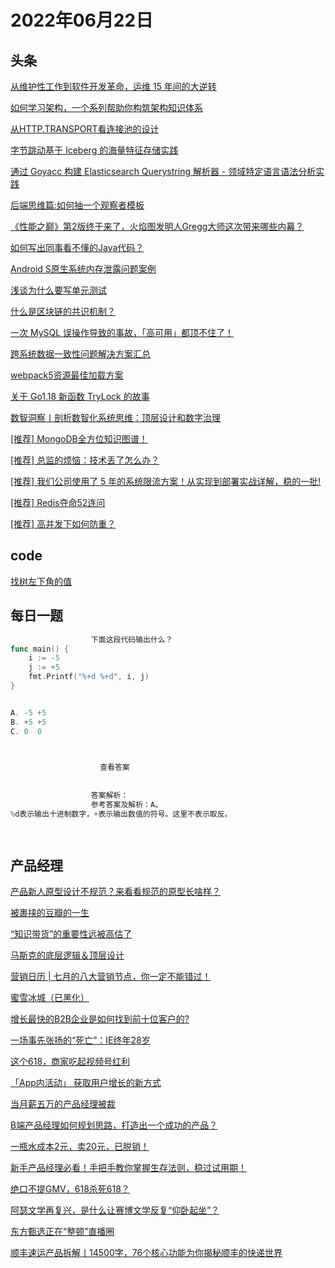 # 2022年06月22日
## 头条

[从维护性工作到软件开发革命，运维 15 年间的大逆转](https://toutiao.io/k/xr13s7n)

[如何学习架构，一个系列帮助你构筑架构知识体系](https://toutiao.io/k/i9clyuy)

[从HTTP.TRANSPORT看连接池的设计](https://toutiao.io/k/sl5a7p7)

[字节跳动基于 Iceberg 的海量特征存储实践](https://toutiao.io/k/kekzyb3)

[通过 Goyacc 构建 Elasticsearch Querystring 解析器 - 领域特定语言语法分析实践](https://toutiao.io/k/ymqs51t)

[后端思维篇:如何抽一个观察者模板](https://toutiao.io/k/bl9mj5i)

[《性能之巅》第2版终于来了，火焰图发明人Gregg大师这次带来哪些内幕？](https://toutiao.io/k/cxj8mhm)

[如何写出同事看不懂的Java代码？](https://toutiao.io/k/azxobhi)

[Android S原生系统内存泄露问题案例](https://toutiao.io/k/y07u9dx)

[浅谈为什么要写单元测试](https://toutiao.io/k/z4yo3da)

[什么是区块链的共识机制？](https://toutiao.io/k/emjz8sp)

[一次 MySQL 误操作导致的事故，「高可用」都顶不住了！](https://toutiao.io/k/2gei208)

[跨系统数据一致性问题解决方案汇总](https://toutiao.io/k/jkpaw91)

[webpack5资源最佳加载方案](https://toutiao.io/k/qqlcr6f)

[关于 Go1.18 新函数 TryLock 的故事](https://toutiao.io/k/kn0n37n)

[数智洞察丨剖析数智化系统思维：顶层设计和数字治理](https://toutiao.io/k/4pewz1f)

[[推荐] MongoDB全方位知识图谱！](https://toutiao.io/k/efxw4nr)

[[推荐] 总监的烦恼：技术丢了怎么办？](https://toutiao.io/k/rzytby1)

[[推荐] 我们公司使用了 5 年的系统限流方案！从实现到部署实战详解，稳的一批!​](https://toutiao.io/k/4tls39t)

[[推荐] Redis夺命52连问](https://toutiao.io/k/he3fzao)

[[推荐] 高并发下如何防重？](https://toutiao.io/k/ulsc0so)



## code

[找树左下角的值](https://leetcode.cn/problems/find-bottom-left-tree-value)



## 每日一题

```go
                  下面这段代码输出什么？
func main() {  
    i := -5
    j := +5
    fmt.Printf("%+d %+d", i, j)
}


A. -5 +5
B. +5 +5
C. 0  0


                  
                    查看答案
                  
                
                  答案解析：
                  参考答案及解析：A。
%d表示输出十进制数字，+表示输出数值的符号。这里不表示取反。

                
```


## 产品经理

[产品新人原型设计不规范？来看看规范的原型长啥样？](http://www.woshipm.com/open/5495191.html)

[被裹挟的豆瓣的一生](http://www.woshipm.com/it/5495673.html)

[“知识带货”的重要性远被高估了](http://www.woshipm.com/it/5495630.html)

[马斯克的底层逻辑＆顶层设计](http://www.woshipm.com/pd/5495312.html)

[营销日历 | 七月的八大营销节点，你一定不能错过！](http://www.woshipm.com/marketing/5493651.html)

[蜜雪冰城（已黑化）](http://www.woshipm.com/it/5495886.html)

[增长最快的B2B企业是如何找到前十位客户的?](http://www.woshipm.com/operate/5495820.html)

[一场事先张扬的“死亡”：IE终年28岁](http://www.woshipm.com/it/5494766.html)

[这个618，商家吃起视频号红利](http://www.woshipm.com/it/5495654.html)

[「App内活动」 获取用户增长的新方式](http://www.woshipm.com/pd/5493305.html)

[当月薪五万的产品经理被裁](http://www.woshipm.com/pmd/5495659.html)

[B端产品经理如何规划思路，打造出一个成功的产品？](http://www.woshipm.com/zhichang/5494995.html)

[一瓶水成本2元，卖20元，已脱销！](http://www.woshipm.com/marketing/5495583.html)

[新手产品经理必看！手把手教你掌握生存法则，稳过试用期！](http://www.woshipm.com/open/5495680.html)

[绝口不提GMV，618杀死618？](http://www.woshipm.com/it/5495561.html)

[阿瑟文学再复兴，是什么让赛博文学反复“仰卧起坐”？](http://www.woshipm.com/it/5495404.html)

[东方甄选正在“整顿”直播圈](http://www.woshipm.com/it/5494051.html)

[顺丰速运产品拆解丨14500字，76个核心功能为你揭秘顺丰的快递世界](http://www.woshipm.com/evaluating/5494557.html)



